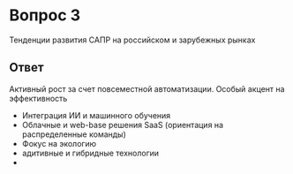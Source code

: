 #  Вопрос 3
Тенденции развития САПР на российском и зарубежных рынках

## Ответ 

Активный рост за счет повсеместной автоматизации. Особый акцент на эффективность 

- Интеграция ИИ и машинного обучения 
- Облачные и web-base решения  SaaS (ориентация на распределенные команды)
- Фокус на экологию 
- адитивные и гибридные технологии 
- 
